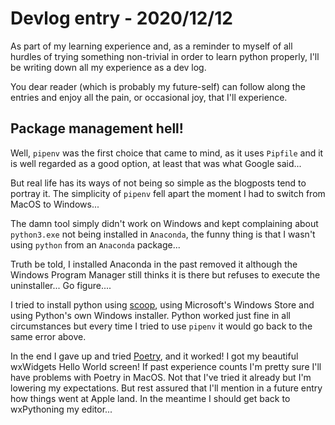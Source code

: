 # Devlog entry - 2020/12/12

As part of my learning experience and, as a reminder to myself
of all hurdles of trying something non-trivial in order to
learn python properly, I'll be writing down all my experience
as a dev log.

You dear reader (which is probably my future-self) can follow
along the entries and enjoy all the pain, or occasional joy,
that I'll experience.

## Package management hell!

Well, `pipenv` was the first choice that came to mind, as it
uses `Pipfile` and it is well regarded as a good option,
at least that was what Google said...

But real life has its ways of not being so simple as the
blogposts tend to portray it. The simplicity of `pipenv`
fell apart the moment I had to switch from MacOS to Windows...

The damn tool simply didn't work on Windows and kept complaining
about `python3.exe` not being installed in `Anaconda`, the funny
thing is that I wasn't using `python` from an `Anaconda` package...

Truth be told, I installed Anaconda in the past removed it although
the Windows Program Manager still thinks it is there but refuses
to execute the uninstaller... Go figure....

I tried to install python using [scoop](https://scoop.sh/), using
Microsoft's Windows Store and using Python's own Windows installer.
Python worked just fine in all circumstances but every time I tried
to use `pipenv` it would go back to the same error above.

In the end I gave up and tried [Poetry](https://python-poetry.org/),
and it worked! I got my beautiful wxWidgets Hello World screen!
If past experience counts I'm pretty sure I'll have problems with
Poetry in MacOS. Not that I've tried it already but I'm lowering my
expectations. But rest assured that I'll mention in a future entry
how things went at Apple land. In the meantime I should get back to
wxPythoning my editor...
